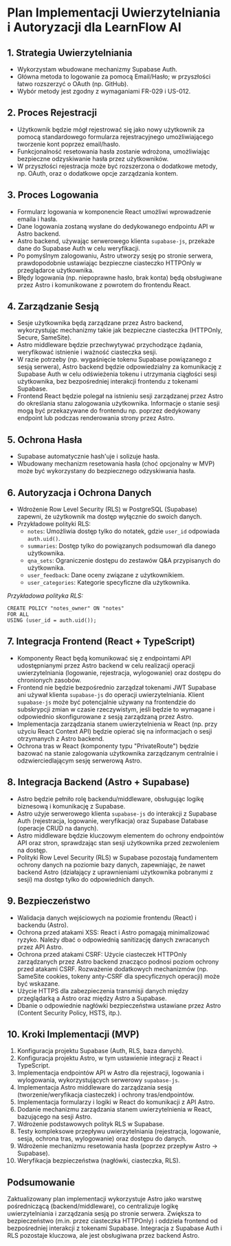 # Plan Implementacji Uwierzytelniania i Autoryzacji dla LearnFlow AI

## 1. Strategia Uwierzytelniania

- Wykorzystam wbudowane mechanizmy Supabase Auth.
- Główna metoda to logowanie za pomocą Email/Hasło; w przyszłości łatwo rozszerzyć o OAuth (np. GitHub).
- Wybór metody jest zgodny z wymaganiami FR-029 i US-012.

## 2. Proces Rejestracji

- Użytkownik będzie mógł rejestrować się jako nowy użytkownik za pomocą standardowego formularza rejestracyjnego umożliwiającego tworzenie kont poprzez email/hasło.
- Funkcjonalność resetowania hasła zostanie wdrożona, umożliwiając bezpieczne odzyskiwanie hasła przez użytkowników.
- W przyszłości rejestracja może być rozszerzona o dodatkowe metody, np. OAuth, oraz o dodatkowe opcje zarządzania kontem.

## 3. Proces Logowania

- Formularz logowania w komponencie React umożliwi wprowadzenie emaila i hasła.
- Dane logowania zostaną wysłane do dedykowanego endpointu API w Astro backend.
- Astro backend, używając serwerowego klienta `supabase-js`, przekaże dane do Supabase Auth w celu weryfikacji.
- Po pomyślnym zalogowaniu, Astro utworzy sesję po stronie serwera, prawdopodobnie ustawiając bezpieczne ciasteczko HTTPOnly w przeglądarce użytkownika.
- Błędy logowania (np. niepoprawne hasło, brak konta) będą obsługiwane przez Astro i komunikowane z powrotem do frontendu React.

## 4. Zarządzanie Sesją

- Sesje użytkownika będą zarządzane przez Astro backend, wykorzystując mechanizmy takie jak bezpieczne ciasteczka (HTTPOnly, Secure, SameSite).
- Astro middleware będzie przechwytywać przychodzące żądania, weryfikować istnienie i ważność ciasteczka sesji.
- W razie potrzeby (np. wygaśnięcie tokenu Supabase powiązanego z sesją serwera), Astro backend będzie odpowiedzialny za komunikację z Supabase Auth w celu odświeżenia tokenu i utrzymania ciągłości sesji użytkownika, bez bezpośredniej interakcji frontendu z tokenami Supabase.
- Frontend React będzie polegał na istnieniu sesji zarządzanej przez Astro do określania stanu zalogowania użytkownika. Informacje o stanie sesji mogą być przekazywane do frontendu np. poprzez dedykowany endpoint lub podczas renderowania strony przez Astro.

## 5. Ochrona Hasła

- Supabase automatycznie hash'uje i solizuje hasła.
- Wbudowany mechanizm resetowania hasła (choć opcjonalny w MVP) może być wykorzystany do bezpiecznego odzyskiwania hasła.

## 6. Autoryzacja i Ochrona Danych

- Wdrożenie Row Level Security (RLS) w PostgreSQL (Supabase) zapewni, że użytkownik ma dostęp wyłącznie do swoich danych.
- Przykładowe polityki RLS:
  - `notes`: Umożliwia dostęp tylko do notatek, gdzie `user_id` odpowiada `auth.uid()`.
  - `summaries`: Dostęp tylko do powiązanych podsumowań dla danego użytkownika.
  - `qna_sets`: Ograniczenie dostępu do zestawów Q&A przypisanych do użytkownika.
  - `user_feedback`: Dane oceny związane z użytkownikiem.
  - `user_categories`: Kategorie specyficzne dla użytkownika.

_Przykładowa polityka RLS:_

```
CREATE POLICY "notes_owner" ON "notes"
FOR ALL
USING (user_id = auth.uid());
```

## 7. Integracja Frontend (React + TypeScript)

- Komponenty React będą komunikować się z endpointami API udostępnianymi przez Astro backend w celu realizacji operacji uwierzytelniania (logowanie, rejestracja, wylogowanie) oraz dostępu do chronionych zasobów.
- Frontend nie będzie bezpośrednio zarządzał tokenami JWT Supabase ani używał klienta `supabase-js` do operacji uwierzytelniania. Klient `supabase-js` może być potencjalnie używany na frontendzie do subskrypcji zmian w czasie rzeczywistym, jeśli będzie to wymagane i odpowiednio skonfigurowane z sesją zarządzaną przez Astro.
- Implementacja zarządzania stanem uwierzytelnienia w React (np. przy użyciu React Context API) będzie opierać się na informacjach o sesji otrzymanych z Astro backend.
- Ochrona tras w React (komponenty typu "PrivateRoute") będzie bazować na stanie zalogowania użytkownika zarządzanym centralnie i odzwierciedlającym sesję serwerową Astro.

## 8. Integracja Backend (Astro + Supabase)

- Astro będzie pełniło rolę backendu/middleware, obsługując logikę biznesową i komunikację z Supabase.
- Astro użyje serwerowego klienta `supabase-js` do interakcji z Supabase Auth (rejestracja, logowanie, weryfikacja) oraz Supabase Database (operacje CRUD na danych).
- Astro middleware będzie kluczowym elementem do ochrony endpointów API oraz stron, sprawdzając stan sesji użytkownika przed zezwoleniem na dostęp.
- Polityki Row Level Security (RLS) w Supabase pozostają fundamentem ochrony danych na poziomie bazy danych, zapewniając, że nawet backend Astro (działający z uprawnieniami użytkownika pobranymi z sesji) ma dostęp tylko do odpowiednich danych.

## 9. Bezpieczeństwo

- Walidacja danych wejściowych na poziomie frontendu (React) i backendu (Astro).
- Ochrona przed atakami XSS: React i Astro pomagają minimalizować ryzyko. Należy dbać o odpowiednią sanitizację danych zwracanych przez API Astro.
- Ochrona przed atakami CSRF: Użycie ciasteczek HTTPOnly zarządzanych przez Astro backend znacząco podnosi poziom ochrony przed atakami CSRF. Rozważenie dodatkowych mechanizmów (np. SameSite cookies, tokeny anty-CSRF dla specyficznych operacji) może być wskazane.
- Użycie HTTPS dla zabezpieczenia transmisji danych między przeglądarką a Astro oraz między Astro a Supabase.
- Dbanie o odpowiednie nagłówki bezpieczeństwa ustawiane przez Astro (Content Security Policy, HSTS, itp.).

## 10. Kroki Implementacji (MVP)

1. Konfiguracja projektu Supabase (Auth, RLS, baza danych).
2. Konfiguracja projektu Astro, w tym ustawienie integracji z React i TypeScript.
3. Implementacja endpointów API w Astro dla rejestracji, logowania i wylogowania, wykorzystujących serwerowy `supabase-js`.
4. Implementacja Astro middleware do zarządzania sesją (tworzenie/weryfikacja ciasteczek) i ochrony tras/endpointów.
5. Implementacja formularzy i logiki w React do komunikacji z API Astro.
6. Dodanie mechanizmu zarządzania stanem uwierzytelnienia w React, bazującego na sesji Astro.
7. Wdrożenie podstawowych polityk RLS w Supabase.
8. Testy kompleksowe przepływu uwierzytelniania (rejestracja, logowanie, sesja, ochrona tras, wylogowanie) oraz dostępu do danych.
9. Wdrożenie mechanizmu resetowania hasła (poprzez przepływ Astro -> Supabase).
10. Weryfikacja bezpieczeństwa (nagłówki, ciasteczka, RLS).

## Podsumowanie

Zaktualizowany plan implementacji wykorzystuje Astro jako warstwę pośredniczącą (backend/middleware), co centralizuje logikę uwierzytelniania i zarządzania sesją po stronie serwera. Zwiększa to bezpieczeństwo (m.in. przez ciasteczka HTTPOnly) i oddziela frontend od bezpośredniej interakcji z tokenami Supabase. Integracja z Supabase Auth i RLS pozostaje kluczowa, ale jest obsługiwana przez backend Astro.
